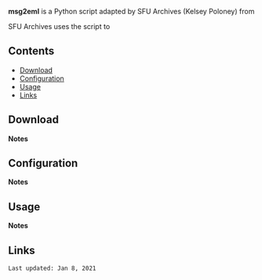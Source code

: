**msg2eml** is a Python script adapted by SFU Archives (Kelsey Poloney) from

SFU Archives uses the script to

## Contents
- [Download](#download)
- [Configuration](#configuration)
- [Usage](#usage)
- [Links](#links)


## Download

**Notes**

## Configuration

**Notes**

## Usage

**Notes**

## Links

```
Last updated: Jan 8, 2021
```
